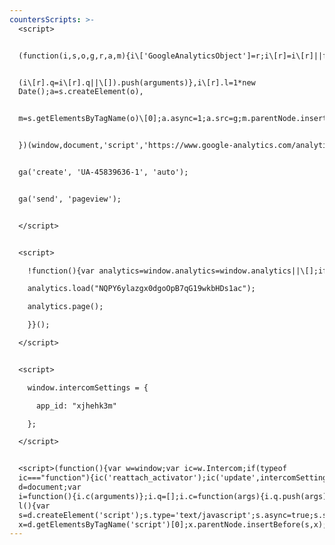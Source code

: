 ```yaml
---
countersScripts: >-
  <script>


  (function(i,s,o,g,r,a,m){i\['GoogleAnalyticsObject']=r;i\[r]=i\[r]||function(){


  (i\[r].q=i\[r].q||\[]).push(arguments)},i\[r].l=1*new
  Date();a=s.createElement(o),


  m=s.getElementsByTagName(o)\[0];a.async=1;a.src=g;m.parentNode.insertBefore(a,m)


  })(window,document,'script','https://www.google-analytics.com/analytics.js','ga');


  ga('create', 'UA-45839636-1', 'auto');


  ga('send', 'pageview');


  </script>


  <script>

    !function(){var analytics=window.analytics=window.analytics||\[];if(!analytics.initialize)if(analytics.invoked)window.console&&console.error&&console.error("Segment snippet included twice.");else{analytics.invoked=!0;analytics.methods=\["trackSubmit","trackClick","trackLink","trackForm","pageview","identify","reset","group","track","ready","alias","debug","page","once","off","on"];analytics.factory=function(t){return function(){var e=Array.prototype.slice.call(arguments);e.unshift(t);analytics.push(e);return analytics}};for(var t=0;t<analytics.methods.length;t++){var e=analytics.methods\[t];analytics\[e]=analytics.factory(e)}analytics.load=function(t){var e=document.createElement("script");e.type="text/javascript";e.async=!0;e.src=("https:"===document.location.protocol?"https://":"http://")+"cdn.segment.com/analytics.js/v1/"+t+"/analytics.min.js";var n=document.getElementsByTagName("script")\[0];n.parentNode.insertBefore(e,n)};analytics.SNIPPET_VERSION="4.0.0";

    analytics.load("NQPY6ylazgx0dgoOpB7qG19wkbHDs1ac");

    analytics.page();

    }}();

  </script>


  <script>

    window.intercomSettings = {

      app_id: "xjhehk3m"

    };

  </script>


  <script>(function(){var w=window;var ic=w.Intercom;if(typeof
  ic==="function"){ic('reattach_activator');ic('update',intercomSettings);}else{var
  d=document;var
  i=function(){i.c(arguments)};i.q=[];i.c=function(args){i.q.push(args)};w.Intercom=i;function
  l(){var
  s=d.createElement('script');s.type='text/javascript';s.async=true;s.src='https://widget.intercom.io/widget/xjhehk3m';var
  x=d.getElementsByTagName('script')[0];x.parentNode.insertBefore(s,x);}if(w.attachEvent){w.attachEvent('onload',l);}else{w.addEventListener('load',l,false);}}})()</script>
---
```


